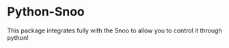 # Python-Snoo

This package integrates fully with the Snoo to allow you to control it through python!

